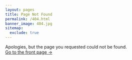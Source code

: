 ```yaml
---
layout: pages
title: Page Not Found
permalink: /404.html
banner_image: 404.jpg
sitemap:
  exclude: true
---
```


Apologies, but the page you requested could not be found. <br />
<a class="error-link" href="{{ site.baseurl }}/">Go to the front page &rarr;</a>
